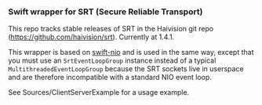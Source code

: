 ### Swift wrapper for SRT (Secure Reliable Transport)

This repo tracks stable releases of SRT in the Haivision git repo (https://github.com/haivision/srt). Currently at 1.4.1.

This wrapper is based on [swift-nio](https://github.com/apple/swift-nio) and is used in the same way, except that you
must use an `SrtEventLoopGroup` instance instead of a typical `MultithreadedEventLoopGroup` because the SRT sockets live
in userspace and are therefore incompatible with a standard NIO event loop.

See Sources/ClientServerExample for a usage example.